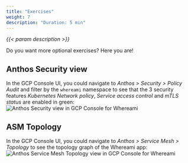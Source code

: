 ```yaml
---
title: "Exercises"
weight: 7
description: "Duration: 5 min"
---
```

_{{< param description >}}_

Do you want more optional exercises? Here you are!

## Anthos Security view

In the GCP Console UI, you could navigate to _Anthos > Security > Policy Audit_ and filter by the `whereami` namespace to see that the 3 security features _Kubernetes Network policy_, _Service access control_ and _mTLS status_ are enabled in green:
![Anthos Security view in GCP Console for Whereami](/images/whereami-anthos-security-view.png)

## ASM Topology

In the GCP Console UI, you could navigate to _Anthos > Service Mesh > Topology_ to see the topology graph of the Whereami app:
![Anthos Service Mesh Topology view in GCP Console for Whereami](/images/whereami-service-mesh-topology.png)